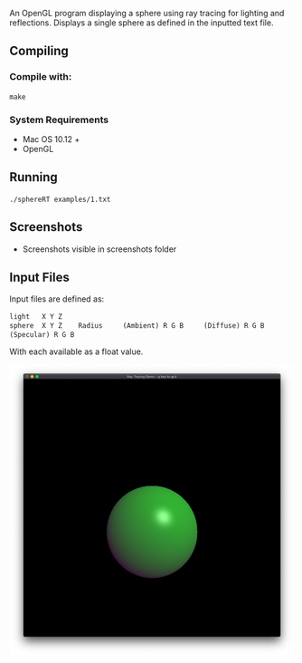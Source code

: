 An OpenGL program displaying a sphere using ray tracing for lighting and reflections. Displays a single sphere as defined in the inputted text file.


## Compiling 
### Compile with: 
```
make 
```
### System Requirements 
- Mac OS 10.12 + 
- OpenGL

## Running 
```
./sphereRT examples/1.txt
```

## Screenshots 
- Screenshots visible in screenshots folder

## Input Files
Input files are defined as: 
```
light   X Y Z
sphere  X Y Z    Radius     (Ambient) R G B     (Diffuse) R G B    (Specular) R G B
```
With each available as a float value.

![Model 1](/screenshots/1.png?raw=true "Model 1")
